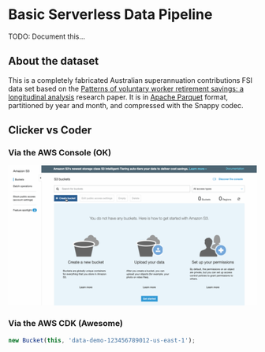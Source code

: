 # Basic Serverless Data Pipeline
TODO: Document this...

## About the dataset
This is a completely fabricated Australian superannuation contributions FSI data set based on the [Patterns of voluntary worker retirement savings: a longitudinal analysis](https://www.google.com/url?sa=t&rct=j&q=&esrc=s&source=web&cd=4&ved=2ahUKEwiF0uPk6vzlAhVBfisKHWnnAeMQFjADegQIBBAC&url=https%3A%2F%2Fwww.aph.gov.au%2FDocumentStore.ashx%3Fid%3D563af7ab-5166-4894-aea8-385922d591dc%26subId%3D405213&usg=AOvVaw1h4zxR2g6tcAhOWaKi7a30) research paper. It is in [Apache Parquet](http://parquet.apache.org/) format, partitioned by year and month, and compressed with the Snappy codec.

## Clicker vs Coder
### Via the AWS Console (OK)
![Console Create S3 Bucket](console-create-s3-bucket.gif)
### Via the AWS CDK (Awesome)
```typescript
new Bucket(this, 'data-demo-123456789012-us-east-1');
```